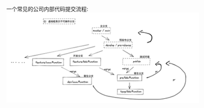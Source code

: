 <!--
 * @Author: ShawnPhang
 * @LastEditors: ShawnPhang
 * @Description: 
 * @Date: 2021-07-22 16:48:12
 * @LastEditTime: 2021-07-23 14:19:03
 * @site: book.palxp.com / blog.palxp.com
-->

一个常见的公司内部代码提交流程:
![](../../images/plugins/2021-07-23.png)